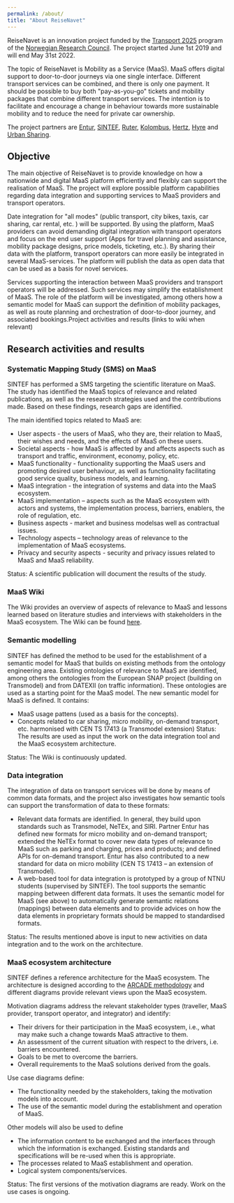 ```yaml
---
permalink: /about/
title: "About ReiseNavet"
---
```


ReiseNavet is an innovation project funded by the [Transport 2025](https://www.forskningsradet.no/en/about-the-research-council/programmes/transport/) program of the [Norwegian Research Council](https://www.forskningsradet.no/en/). The project started June 1st 2019 and will end May 31st 2022.

The topic of ReiseNavet is Mobility as a Service (MaaS). MaaS offers digital support to door-to-door journeys via one single interface. Different transport services can be combined, and there is only one payment. It should be possible to buy both "pay-as-you-go" tickets and mobility packages that combine different transport services. The intention is to facilitate and encourage a change in behaviour towards more sustainable mobility and to reduce the need for private car ownership.

The project partners are [Entur](https://om.entur.no/bedrift/om-entur/), [SINTEF](https://www.sintef.no/en/), [Ruter](https://ruter.no/en/about-ruter/about-us/), [Kolombus](https://www.kolumbus.no/en/about-kolumbus/about-the-company/), [Hertz](https://www.hertz.no/rentacar/reservation/), [Hyre](https://www.hyre.no/) and [Urban Sharing](https://urbansharing.com/).

## Objective

The main objective of ReiseNavet is to provide knowledge on how a nationwide and digital MaaS platform efficiently and flexibly can support the realisation of MaaS. The project will explore possible platform capabilities regarding data integration and supporting services to MaaS providers and transport operators. 

Date integration for "all modes" (public transport, city bikes, taxis, car sharing, car rental, etc. ) will be supported. By using the platform, MaaS providers can avoid demanding digital integration with transport operators and focus on the end user support (Apps for travel planning and assistance, mobility package designs, price models, ticketing, etc.). By sharing their data with the platform, transport operators can more easily be integrated in several MaaS-services. The platform will publish the data as open data that can be used as a basis for novel services.

Services supporting the interaction between MaaS providers and transport operators will be addressed. Such services may simplify the establishment of MaaS. The role of the platform will be investigated, among others how a semantic model for MaaS can support the definition of mobility packages, as well as route planning and orchestration of door-to-door journey, and associated bookings.Project activities and results (links to wiki when relevant) 

## Research activities and results

### Systematic Mapping Study (SMS) on MaaS

SINTEF has performed a SMS targeting the scientific literature on MaaS. The study has identified the MaaS topics of relevance and related publications, as well as the research strategies used and the contributions made. Based on these findings, research gaps are identified. 

The main identified topics related to MaaS are:
*	User aspects - the users of MaaS, who they are, their relation to MaaS, their wishes and needs, and the effects of MaaS on these users.
*	Societal aspects - how MaaS is affected by and affects aspects such as transport and traffic, environment, economy, policy, etc.
*	MaaS functionality - functionality supporting the MaaS users and promoting desired user behaviour, as well as functionality facilitating good service quality, business models, and learning.
*	MaaS integration - the integration of systems and data into the MaaS ecosystem.
*	MaaS implementation – aspects such as the MaaS ecosystem with actors and systems, the implementation process, barriers, enablers, the role of regulation, etc.
*	Business aspects - market and business modelsas well as contractual issues.
*	Technology aspects – technology areas of relevance to the implementation of MaaS ecosystems.
*	Privacy and security aspects - security and privacy issues related to MaaS and MaaS reliability.

Status: A scientific publication will document the results of the study.

### MaaS Wiki

The Wiki provides an overview of aspects of relevance to MaaS and lessons learned based on literature studies and interviews with stakeholders in the MaaS ecosystem. The Wiki can be found [here](https://reisenavet.no/maas/intro/).

### Semantic modelling

SINTEF has defined the method to be used for the establishment of a semantic model for MaaS that builds on existing methods from the ontology engineering area. 
Existing ontologies of relevance to MaaS are identified, among others the ontologies from the European SNAP project (building on Transmodel) and from DATEXII (on traffic information). These ontologies are used as a starting point for the MaaS model.
The new semantic model for MaaS is defined. It contains:
*	MaaS usage pattens (used as a basis for the concepts). 
*	Concepts related to car sharing, micro mobility, on-demand transport, etc. harmonised with CEN TS 17413 (a Transmodel extension)
Status: The results are used as input the work on the data integration tool and the MaaS ecosystem architecture. 

Status: The Wiki is continuously updated.

### Data integration 

The integration of data on transport services will be done by means of common data formats, and the project also investigates how semantic tools can support the transformation of data to these formats:
*	Relevant data formats are identified. In general, they build upon standards such as Transmodel, NeTEx, and SIRI. Partner Entur has defined new formats for micro mobility and on-demand transport; extended the NeTEx format to cover new data types of relevance to MaaS such as parking and charging, prices and products; and defined APIs for on-demand transport. Entur has also contributed to a new standard for data on micro mobility (CEN TS 17413 – an extension of Transmodel). 
* A web-based tool for data integration is prototyped by a group of NTNU students (supervised by SINTEF). The tool supports the semantic mapping between different data formats. It uses the semantic model for MaaS (see above) to automatically generate semantic relations (mappings) between data elements and to provide advices on how the data elements in proprietary formats should be mapped to standardised formats.

Status: The results mentioned above is input to new activities on data integration and to the work on the architecture. 

### MaaS ecosystem architecture
SINTEF defines a reference architecture for the MaaS ecosystem. The architecture is designed according to the [ARCADE methodology](http://arcade-framework.org/) and different diagrams provide relevant views upon the MaaS ecosystem.

Motivation diagrams address the relevant stakeholder types (traveller, MaaS provider, transport operator, and integrator) and identify: 
*	Their drivers for their participation in the MaaS ecosystem, i.e., what may make such a change towards MaaS attractive to them.
*	An assessment of the current situation with respect to the drivers, i.e. barriers encountered.
*	Goals to be met to overcome the barriers.
*	Overall requirements to the MaaS solutions derived from the goals. 

Use case diagrams define:
*	The functionality needed by the stakeholders, taking the motivation models into account. 
*	The use of the semantic model during the establishment and operation of MaaS.

Other models will also be used to define
*	The information content to be exchanged and the interfaces through which the information is exchanged. Existing standards and specifications will be re-used when this is appropriate.
*	The processes related to MaaS establishment and operation. 
*	Logical system components/services.

Status: The first versions of the motivation diagrams are ready. Work on the use cases is ongoing.

